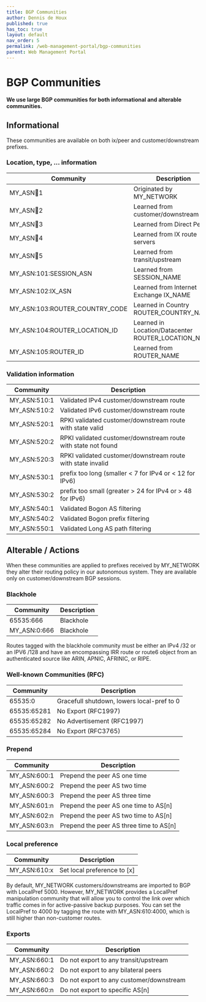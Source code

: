 ```yaml
---
title: BGP Communities
author: Dennis de Houx
published: true
has_toc: true
layout: default
nav_order: 5
permalink: /web-management-portal/bgp-communities
parent: Web Management Portal
---
```


# BGP Communities

**We use large BGP communities for both informational and alterable communities.**

## Informational

These communities are available on both ix/peer and customer/downstream prefixes.

### Location, type, ... information

| Community                      | Description                                         |
| ------------------------------ | --------------------------------------------------- |
| MY_ASN:100:1                   | Originated by MY_NETWORK                            |
| MY_ASN:100:2                   | Learned from customer/downstream                    |
| MY_ASN:100:3                   | Learned from Direct Peer                            |
| MY_ASN:100:4                   | Learned from IX route servers                       |
| MY_ASN:100:5                   | Learned from transit/upstream                       |
| MY_ASN:101:SESSION_ASN         | Learned from SESSION_NAME                           |
| MY_ASN:102:IX_ASN              | Learned from Internet Exchange IX_NAME              |
| MY_ASN:103:ROUTER_COUNTRY_CODE | Learned in Country ROUTER_COUNTRY_NAME              |
| MY_ASN:104:ROUTER_LOCATION_ID  | Learned in Location/Datacenter ROUTER_LOCATION_NAME |
| MY_ASN:105:ROUTER_ID           | Learned from ROUTER_NAME                            |

### Validation information

| Community    | Description                                                   |
| ------------ | ------------------------------------------------------------- |
| MY_ASN:510:1 | Validated IPv4 customer/downstream route                      |
| MY_ASN:510:2 | Validated IPv6 customer/downstream route                      |
| MY_ASN:520:1 | RPKI validated customer/downstream route with state valid     |
| MY_ASN:520:2 | RPKI validated customer/downstream route with state not found |
| MY_ASN:520:3 | RPKI validated customer/downstream route with state invalid   |
| MY_ASN:530:1 | prefix too long (smaller < 7 for IPv4 or < 12 for IPv6)       |
| MY_ASN:530:2 | prefix too small (greater > 24 for IPv4 or > 48 for IPv6)     |
| MY_ASN:540:1 | Validated Bogon AS filtering                                  |
| MY_ASN:540:2 | Validated Bogon prefix filtering                              |
| MY_ASN:550:1 | Validated Long AS path filtering                              |

## Alterable / Actions

When these communities are applied to prefixes received by MY_NETWORK they alter their routing policy in our autonomous system. They are available only on customer/downstream BGP sessions.

### Blackhole

| Community    | Description |
| ------------ | ----------- |
| 65535:666    | Blackhole   |
| MY_ASN:0:666 | Blackhole   |

Routes tagged with the blackhole community must be either an IPv4 /32 or an IPV6 /128 and have an encompassing IRR route or route6 object from an authenticated source like ARIN, APNIC, AFRINIC, or RIPE.

### Well-known Communities (RFC)

| Community   | Description                                |
| ----------- | ------------------------------------------ |
| 65535:0     | Gracefull shutdown, lowers local-pref to 0 |
| 65535:65281 | No Export (RFC1997)                        |
| 65535:65282 | No Advertisement (RFC1997)                 |
| 65535:65284 | No Export (RFC3765)                        |

### Prepend

| Community    | Description                             |
| ------------ | --------------------------------------- |
| MY_ASN:600:1 | Prepend the peer AS one time            |
| MY_ASN:600:2 | Prepend the peer AS two time            |
| MY_ASN:600:3 | Prepend the peer AS three time          |
| MY_ASN:601:n | Prepend the peer AS one time to AS[n]   |
| MY_ASN:602:n | Prepend the peer AS two time to AS[n]   |
| MY_ASN:603:n | Prepend the peer AS three time to AS[n] |

### Local preference

| Community    | Description                 |
| ------------ | --------------------------- |
| MY_ASN:610:x | Set local preference to [x] |

By default, MY_NETWORK customers/downstreams are imported to BGP with LocalPref 5000. However, MY_NETWORK provides a LocalPref manipulation community that will allow you to control the link over which traffic comes in for active-passive backup purposes. You can set the LocalPref to 4000 by tagging the route with MY_ASN:610:4000, which is still higher than non-customer routes.

### Exports

| Community    | Description                              |
| ------------ | ---------------------------------------- |
| MY_ASN:660:1 | Do not export to any transit/upstream    |
| MY_ASN:660:2 | Do not export to any bilateral peers     |
| MY_ASN:660:3 | Do not export to any customer/downstream |
| MY_ASN:660:n | Do not export to specific AS[n]          |

